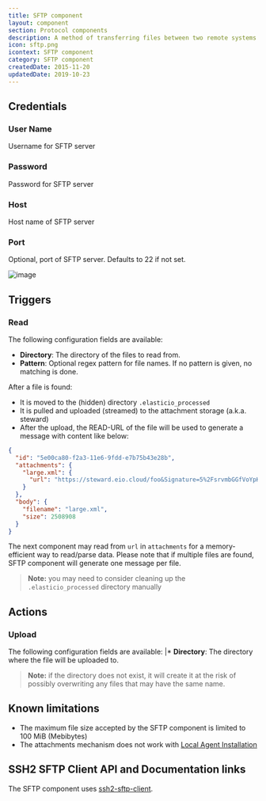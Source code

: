 ```yaml
---
title: SFTP component
layout: component
section: Protocol components
description: A method of transferring files between two remote systems.
icon: sftp.png
icontext: SFTP component
category: SFTP component
createdDate: 2015-11-20
updatedDate: 2019-10-23
---
```


## Credentials

### User Name

Username for SFTP server

### Password

Password for SFTP server

### Host

Host name of SFTP server

### Port

Optional, port of SFTP server. Defaults to 22 if not set.

![image](https://user-images.githubusercontent.com/35310862/65412296-3a818600-ddef-11e9-9064-8b9db7a650d5.png)

## Triggers

### Read

The following configuration fields are available:
* **Directory**: The directory of the files to read from.
* **Pattern**: Optional regex pattern for file names. If no pattern is given, no matching is done.

After a file is found:
 * It is moved to the (hidden) directory `.elasticio_processed`
 * It is pulled and uploaded (streamed) to the attachment storage (a.k.a. steward)
 * After the upload, the READ-URL of the file will be used to generate a message with content like below:

```json
{
  "id": "5e00ca80-f2a3-11e6-9fdd-e7b75b43e28b",
  "attachments": {
    "large.xml": {
      "url": "https://steward.eio.cloud/foo&Signature=5%2FsrvmbGGfVoYpKeMH3ugaEL"
    }
  },
  "body": {
    "filename": "large.xml",
    "size": 2508908
  }
}
```

The next component may read from `url` in `attachments` for a memory-efficient way to read/parse data. Please note that if multiple files are found, SFTP component will generate one message per file.

> **Note:** you may need to consider cleaning up the `.elasticio_processed` directory manually

## Actions

### Upload

The following configuration fields are available:
|* **Directory**: The directory where the file will be uploaded to.

> **Note:** if the directory does not exist, it will create it at the risk of possibly overwriting any files that may have the same name.

## Known limitations

* The maximum file size accepted by the SFTP component is limited to 100 MiB (Mebibytes)
* The attachments mechanism does not work with [Local Agent Installation](https://support.elastic.io/support/solutions/articles/14000076461-announcing-the-local-agent-)

## SSH2 SFTP Client API and Documentation links

The SFTP component uses [ssh2-sftp-client](https://www.npmjs.com/package/ssh2-sftp-client).
